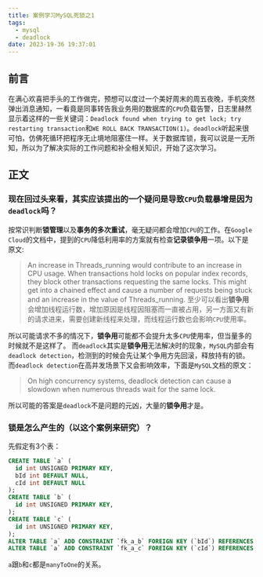 ```yaml
---
title: 案例学习MySQL死锁之1
tags:
  - mysql
  - deadlock
date: 2023-19-36 19:37:01
---
```

## 前言
在满心欢喜把手头的工作做完，预想可以度过一个美好周末的周五夜晚，手机突然弹出消息通知，一看竟是同事转告我业务用的数据库的`CPU`负载告警，日志里赫然显示着这样的一些关键词：`Deadlock found when trying to get lock; try restarting transaction`和`WE ROLL BACK TRANSACTION(1)`。`deadlock`听起来很可怕，仿佛死循环把程序无止境地阻塞住一样。关于数据库锁，我可以说是一无所知，所以为了解决实际的工作问题和补全相关知识，开始了这次学习。

## 正文

### 现在回过头来看，其实应该提出的一个疑问是导致`CPU`负载暴增是因为`deadlock`吗？

按常识判断**锁管理**以及**事务的多次重试**，毫无疑问都会增加`CPU`的工作。在`Google Cloud`的文档中，提到的`CPU`降低利用率的方案就有检查**记录锁争用**一项。以下是原文:
> An increase in Threads_running would contribute to an increase in CPU usage.
> When transactions hold locks on popular index records, they block other transactions requesting the same locks. This might get into a chained effect and cause a number of requests being stuck and an increase in the value of Threads_running. 
至少可以看出**锁争用**会增加线程运行数，增加原因是线程因阻塞而一直被占用，另一方面又有新的请求进来，需要创建新线程来处理，而线程运行数也会影响`CPU`使用率。

所以可能请求不多的情况下，**锁争用**可能都不会提升太多`CPU`使用率，但当量多的时候就不是这样了。
而`deadlock`其实是**锁争用**无法解决时的现象，`MySQL`内部会有`deadlock detection`，检测到的时候会先让某个争用方先回滚，释放持有的锁。而`deadlock detection`在高并发场景下又会影响效率，下面是`MySQL`文档的原文：
>On high concurrency systems, deadlock detection can cause a slowdown when numerous threads wait for the same lock.

所以可能的答案是`deadlock`不是问题的元凶，大量的**锁争用**才是。

### 锁是怎么产生的（以这个案例来研究）？

先假定有3个表：
```sql
CREATE TABLE `a` (
  id int UNSIGNED PRIMARY KEY,
  bId int DEFAULT NULL,
  cId int DEFAULT NULL
);
CREATE TABLE `b` (
  id int UNSIGNED PRIMARY KEY,
);
CREATE TABLE `c` (
  id int UNSIGNED PRIMARY KEY,
);
ALTER TABLE `a` ADD CONSTRAINT `fk_a_b` FOREIGN KEY (`bId`) REFERENCES `b` (`id`);
ALTER TABLE `a` ADD CONSTRAINT `fk_a_c` FOREIGN KEY (`cId`) REFERENCES `c` (`id`);
```
`a`跟`b`和`c`都是`manyToOne`的关系。
